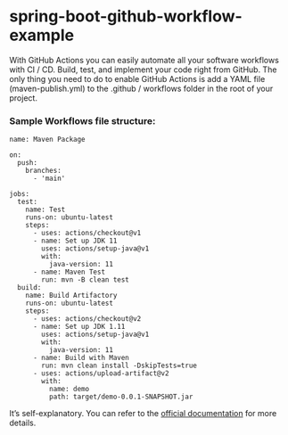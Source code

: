 # spring-boot-github-workflow-example
With GitHub Actions you can easily automate all your software workflows with CI / CD. Build, test, and implement your code right from GitHub.
The only thing you need to do to enable GitHub Actions is add a YAML file (maven-publish.yml) to the .github / workflows folder in the root of your project.
### Sample Workflows file structure:
```
name: Maven Package

on:
  push:
    branches:
      - 'main'

jobs:
  test:
    name: Test
    runs-on: ubuntu-latest
    steps:
      - uses: actions/checkout@v1
      - name: Set up JDK 11
        uses: actions/setup-java@v1
        with:
          java-version: 11
      - name: Maven Test
        run: mvn -B clean test
  build:
    name: Build Artifactory
    runs-on: ubuntu-latest
    steps:
      - uses: actions/checkout@v2
      - name: Set up JDK 1.11
        uses: actions/setup-java@v1
        with:
          java-version: 11
      - name: Build with Maven
        run: mvn clean install -DskipTests=true
      - uses: actions/upload-artifact@v2
        with:
          name: demo
          path: target/demo-0.0.1-SNAPSHOT.jar
```
It’s self-explanatory. You can refer to the [official documentation](https://docs.github.com/en/actions/reference/workflow-syntax-for-github-actions) for more details.